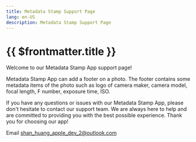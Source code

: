 ```yaml
---
title: Metadata Stamp Support Page
lang: en-US
description: Metadata Stamp Support Page
---
```


# {{ $frontmatter.title }}

Welcome to our Metadata Stamp App support page!

Metadata Stamp App can add a footer on a photo. The footer contains some metadata items of the photo such as logo of camera maker, camera model, focal length, F number, exposure time, ISO.

If you have any questions or issues with our Metadata Stamp App, please don't hesitate to contact our support team. We are always here to help and are committed to providing you with the best possible experience. Thank you for choosing our app!

Email <a href = "mailto: shan_huang_apple_dev_2@outlook.com">shan_huang_apple_dev_2@outlook.com</a>